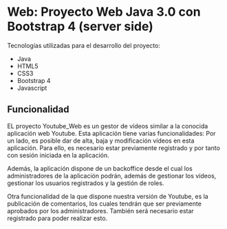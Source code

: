 # Web: Proyecto Web Java 3.0 con Bootstrap 4 (server side)
	
Tecnologías utilizadas para el desarrollo del proyecto:

* Java
* HTML5
* CSS3
* Bootstrap 4
* Javascript

## Funcionalidad
EL proyecto Youtube_Web es un gestor de vídeos similar a la conocida aplicación web Youtube.
Esta aplicación tiene varias funcionalidades:
Por un lado, es posible dar de alta, baja y modificación vídeos en esta aplicación. Para ello, es necesario estar previamente registrado y por tanto con sesión iniciada en la aplicación.



Además, la aplicación dispone de un backoffice desde el cual los administradores de la aplicación podrán, además de gestionar los vídeos, gestionar los usuarios registrados y la gestión de roles.



Otra funcionalidad de la que dispone nuestra versión de Youtube, es la publicación de comentarios, los cuales tendrán que ser previamente aprobados por los administradores. También será necesario
estar registrado para poder realizar esto.



